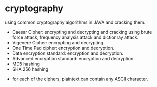 # cryptography
using common cryptography algorithms in JAVA and cracking them.
- Caesar Cipher: encrypting and decrypting and cracking using brute force attack, frequency analysis attack and dictionray attack.
- Vigenere Cipher: encrypting and decrypting. 
- One Time Pad cipher: encryption and decryption.
- Data encryption standard: encryption and decryption.
- Advanced encryption standard: encryption and decryption.
- MD5 hashing
- SHA 256 hashing
* for each of the ciphers, plaintext can contain any ASCII character.
